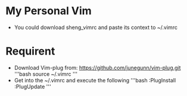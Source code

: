 # My Personal Vim
- You could download sheng_vimrc and paste its context to ~/.vimrc


# Requirent
- Download Vim-plug from: https://github.com/junegunn/vim-plug.git
'''bash
source ~/.vimrc
'''
- Get into the ~/.vimrc and execute the following
'''bash
:PlugInstall
:PlugUpdate
'''
